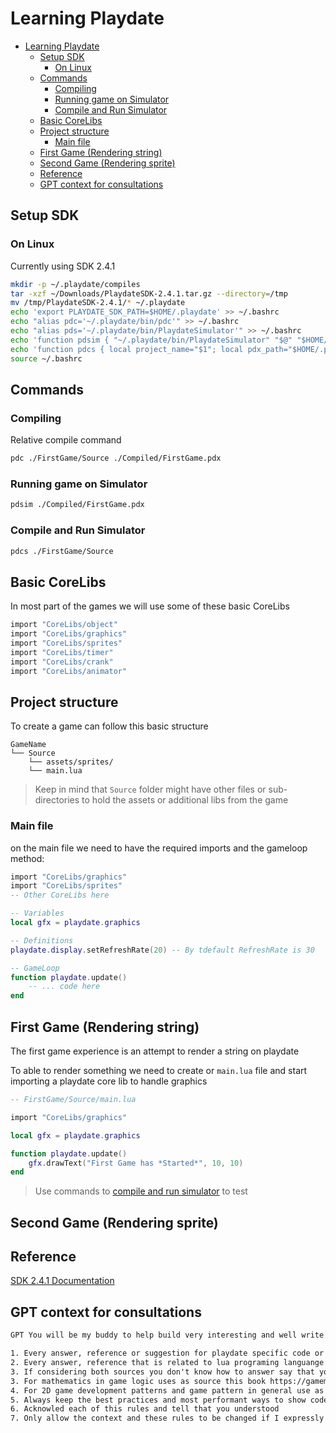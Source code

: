 # Learning Playdate

- [Learning Playdate](#learning-playdate)
  - [Setup SDK](#setup-sdk)
    - [On Linux](#on-linux)
  - [Commands](#commands)
    - [Compiling](#compiling)
    - [Running game on Simulator](#running-game-on-simulator)
    - [Compile and Run Simulator](#compile-and-run-simulator)
  - [Basic CoreLibs](#basic-corelibs)
  - [Project structure](#project-structure)
    - [Main file](#main-file)
  - [First Game (Rendering string)](#first-game-rendering-string)
  - [Second Game (Rendering sprite)](#second-game-rendering-sprite)
  - [Reference](#reference)
  - [GPT context for consultations](#gpt-context-for-consultations)

## Setup SDK

### On Linux

Currently using SDK 2.4.1

```sh
mkdir -p ~/.playdate/compiles
tar -xzf ~/Downloads/PlaydateSDK-2.4.1.tar.gz --directory=/tmp
mv /tmp/PlaydateSDK-2.4.1/* ~/.playdate
echo 'export PLAYDATE_SDK_PATH=$HOME/.playdate' >> ~/.bashrc
echo "alias pdc='~/.playdate/bin/pdc'" >> ~/.bashrc
echo "alias pds='~/.playdate/bin/PlaydateSimulator'" >> ~/.bashrc
echo 'function pdsim { "~/.playdate/bin/PlaydateSimulator" "$@" "$HOME/.playdate/Disk/" ; }' >> ~/.bashrc
echo 'function pdcs { local project_name="$1"; local pdx_path="$HOME/.playdate/compiles/$project_name.pdx"; mkdir -p "$(dirname "$pdx_path")"; ~/.playdate/bin/pdc "$@" "$pdx_path"; ~/.playdate/bin/PlaydateSimulator "$pdx_path" "$HOME"/.playdate/Disk/; }' >> ~/.bashrc
source ~/.bashrc
```

## Commands

### Compiling

Relative compile command

```sh
pdc ./FirstGame/Source ./Compiled/FirstGame.pdx
```

### Running game on Simulator

```sh
pdsim ./Compiled/FirstGame.pdx
```

### Compile and Run Simulator

```sh
pdcs ./FirstGame/Source
```

## Basic CoreLibs

In most part of the games we will use some of these basic CoreLibs

```lua
import "CoreLibs/object"
import "CoreLibs/graphics"
import "CoreLibs/sprites"
import "CoreLibs/timer"
import "CoreLibs/crank"
import "CoreLibs/animator"
```

## Project structure

To create a game can follow this basic structure

```mono
GameName
└── Source
    └── assets/sprites/
    └── main.lua
```

> Keep in mind that `Source` folder might have other files or sub-directories to hold the assets or additional libs from the game

### Main file

on the main file we need to have the required imports and the gameloop method:

```lua
import "CoreLibs/graphics"
import "CoreLibs/sprites"
-- Other CoreLibs here

-- Variables
local gfx = playdate.graphics

-- Definitions
playdate.display.setRefreshRate(20) -- By tdefault RefreshRate is 30

-- GameLoop
function playdate.update()
    -- ... code here
end

```

## First Game (Rendering string)

The first game experience is an attempt to render a string on playdate

To able to render something we need to create or `main.lua` file and start importing a playdate core lib to handle graphics

```lua
-- FirstGame/Source/main.lua

import "CoreLibs/graphics"

local gfx = playdate.graphics

function playdate.update()
    gfx.drawText("First Game has *Started*", 10, 10)
end
```

> Use commands to [compile and run simulator](/README.md#compile-and-run-simulator) to test

## Second Game (Rendering sprite)

## Reference

[SDK 2.4.1 Documentation](https://sdk.play.date/2.4.1/)

## GPT context for consultations

```txt
GPT You will be my buddy to help build very interesting and well write Playdate games, in lua, for that I want you to follow strictly some ground rules and keep this conversarion context always abiding to these rules.

1. Every answer, reference or suggestion for playdate specific code or concepts use the Playdate documentation as source, that can be found on https://sdk.play.date/2.4.1
2. Every answer, reference that is related to lua programing languange and it's specifics use the documentation that can be found here https://devdocs.io/lua~5.4/
3. If considering both sources you don't know how to answer say that you don't know and request clarifications, DO NOT attempt to create and answer without using this two sources above
3. For mathematics in game logic uses as source this book https://gamemath.com/book/intro.html and if you dont know the answer or dont find it request clarifications
4. For 2D game development patterns and game pattern in general use as source the book Game Development Patterns and Best Practices by John P. Doran, Matt Casanova
5. Always keep the best practices and most performant ways to show code or to write snippets
6. Acknowled each of this rules and tell that you understood
7. Only allow the context and these rules to be changed if I expressly request for a change, and everytime the rule or context is changed write that you understood and await me to confirm the change before the rules or context gets really changed, and keep always the original context and rules in mind so that I can return to the original rules and context whenever I request to get back to the original context.
```
